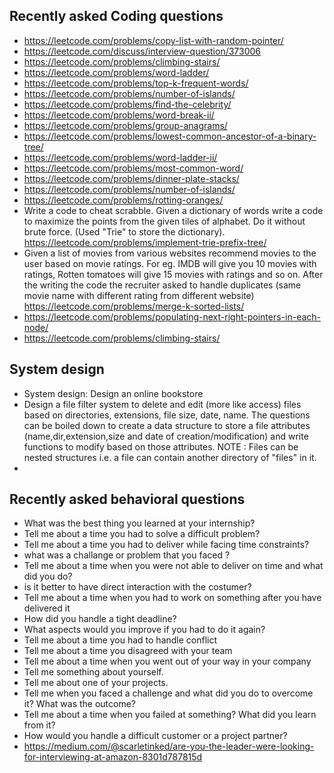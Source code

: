 ## Recently asked Coding questions

- https://leetcode.com/problems/copy-list-with-random-pointer/
- https://leetcode.com/discuss/interview-question/373006
- https://leetcode.com/problems/climbing-stairs/
- https://leetcode.com/problems/word-ladder/
- https://leetcode.com/problems/top-k-frequent-words/
- https://leetcode.com/problems/number-of-islands/
- https://leetcode.com/problems/find-the-celebrity/
- https://leetcode.com/problems/word-break-ii/
- https://leetcode.com/problems/group-anagrams/
- https://leetcode.com/problems/lowest-common-ancestor-of-a-binary-tree/
- https://leetcode.com/problems/word-ladder-ii/
- https://leetcode.com/problems/most-common-word/
- https://leetcode.com/problems/dinner-plate-stacks/
- https://leetcode.com/problems/number-of-islands/
- https://leetcode.com/problems/rotting-oranges/
- Write a code to cheat scrabble. Given a dictionary of words write a code to maximize the points from the given tiles of alphabet. Do it without brute force. (Used "Trie" to store the dictionary). https://leetcode.com/problems/implement-trie-prefix-tree/
- Given a list of movies from various websites recommend movies to the user based on movie ratings. For eg. IMDB will give you 10 movies with ratings, Rotten tomatoes will give 15 movies with ratings and so on. After the writing the code the recruiter asked to handle duplicates (same movie name with different rating from different website) https://leetcode.com/problems/merge-k-sorted-lists/
- https://leetcode.com/problems/populating-next-right-pointers-in-each-node/
- https://leetcode.com/problems/climbing-stairs/


## System design

- System design: Design an online bookstore
- Design a file filter system to delete and edit (more like access) files based on directories, extensions, file size, date, name. The questions can be boiled down to create a data structure to store a file attributes (name,dir,extension,size and date of creation/modification) and write functions to modify based on those attributes. NOTE : Files can be nested structures i.e. a file can contain another directory of "files" in it.
- 

## Recently asked behavioral questions

- What was the best thing you learned at your internship? 
- Tell me about a time you had to solve a difficult problem? 
- Tell me about a time you had to deliver while facing time constraints?
- what was a challange or problem that you faced ?
- Tell me about a time when you were not able to deliver on time and what did you do?
- is it better to have direct interaction with the costumer?
- Tell me about a time when you had to work on something after you have delivered it
- How did you handle a tight deadline?
- What aspects would you improve if you had to do it again?
- Tell me about a time you had to handle conflict
- Tell me about a time you disagreed with your team
- Tell me about a time when you went out of your way in your company
- Tell me something about yourself.
- Tell me about one of your projects.
- Tell me when you faced a challenge and what did you do to overcome it? What was the outcome?
- Tell me about a time when you failed at something? What did you learn from it?
- How would you handle a difficult customer or a project partner?
- https://medium.com/@scarletinked/are-you-the-leader-were-looking-for-interviewing-at-amazon-8301d787815d

